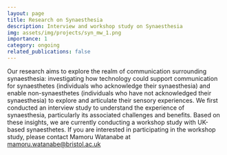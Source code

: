 ```yaml
---
layout: page
title: Research on Synaesthesia
description: Interview and workshop study on Synaesthesia
img: assets/img/projects/syn_mw_1.png
importance: 1
category: ongoing
related_publications: false
---
```


Our research aims to explore the realm of communication surrounding synaesthesia: investigating how technology could support communication for synaesthetes (individuals who acknowledge their synaesthesia) and enable non-synaesthetes (individuals who have not acknowledged their synaesthesia) to explore and articulate their sensory experiences.
We first conducted an interview study to understand the experience of synaesthesia, particularly its associated challenges and benefits.
Based on these insights, we are currently conducting a workshop study with UK-based synaesthetes. If you are interested in participating in the workshop study, please contact Mamoru Watanabe at <a href="mailto:mamoru.watanabe@bristol.ac.uk">mamoru.watanabe@bristol.ac.uk</a>
